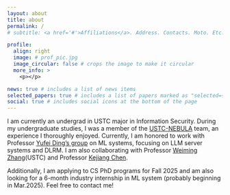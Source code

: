 ```yaml
---
layout: about
title: about
permalink: /
# subtitle: <a href='#'>Affiliations</a>. Address. Contacts. Moto. Etc.

profile:
  align: right
  image: # prof_pic.jpg
  image_circular: false # crops the image to make it circular
  more_info: >
    <p></p>

news: true # includes a list of news items
selected_papers: true # includes a list of papers marked as "selected={true}"
social: true # includes social icons at the bottom of the page
---
```


<!-- Write your biography here. Tell the world about yourself. Link to your favorite [subreddit](http://reddit.com). You can put a picture in, too. The code is already in, just name your picture `prof_pic.jpg` and put it in the `img/` folder.

Put your address / P.O. box / other info right below your picture. You can also disable any of these elements by editing `profile` property of the YAML header of your `_pages/about.md`. Edit `_bibliography/papers.bib` and Jekyll will render your [publications page](/al-folio/publications/) automatically.

Link to your social media connections, too. This theme is set up to use [Font Awesome icons](https://fontawesome.com/) and [Academicons](https://jpswalsh.github.io/academicons/), like the ones below. Add your Facebook, Twitter, LinkedIn, Google Scholar, or just disable all of them. -->

I am currently an undergrad in USTC major in Information Security. During my undergraduate studies, I was a member of the [USTC-NEBULA](https://www.nebuu.la) team, an experience I thoroughly enjoyed. Currently, I am honored to work with Professor [Yufei Ding’s group](https://picassolab.squarespace.com) on ML systems, focusing on LLM server systems and DLRM. I am also collaborating with Professor [Weiming Zhang](http://staff.ustc.edu.cn/~zhangwm/#)(USTC) and Professor [Kejiang Chen](http://home.ustc.edu.cn/~chenkj/).

Additionally, I am applying to CS PhD programs for Fall 2025 and am also looking for a 6-month industry internship in ML system (probably beginning in Mar.2025). Feel free to contact me!